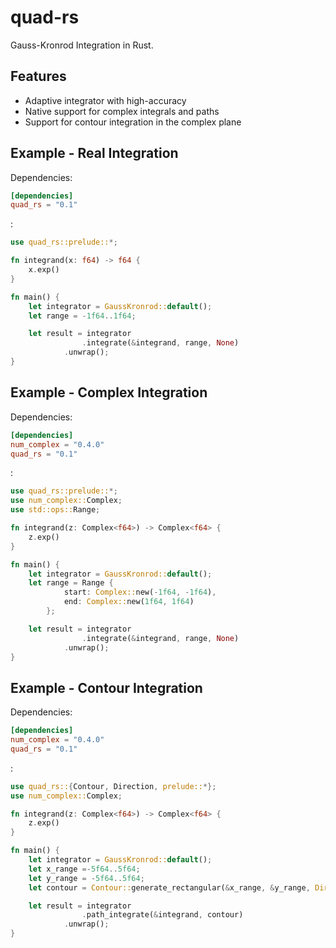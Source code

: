# quad-rs

Gauss-Kronrod Integration in Rust.

## Features

- Adaptive integrator with high-accuracy
- Native support for complex integrals and paths
- Support for contour integration in the complex plane

## Example - Real Integration

Dependencies:

```toml
[dependencies]
quad_rs = "0.1"
```

:

```rust
use quad_rs::prelude::*;

fn integrand(x: f64) -> f64 {
    x.exp()
}

fn main() {
    let integrator = GaussKronrod::default();
    let range = -1f64..1f64;

    let result = integrator
		        .integrate(&integrand, range, None)
            .unwrap();
}
```

## Example - Complex Integration

Dependencies:

```toml
[dependencies]
num_complex = "0.4.0"
quad_rs = "0.1"
```

:

```rust
use quad_rs::prelude::*;
use num_complex::Complex;
use std::ops::Range;

fn integrand(z: Complex<f64>) -> Complex<f64> {
    z.exp()
}

fn main() {
    let integrator = GaussKronrod::default();
    let range = Range {
			start: Complex::new(-1f64, -1f64),
			end: Complex::new(1f64, 1f64)
		};

    let result = integrator
		        .integrate(&integrand, range, None)
            .unwrap();
}
```

## Example - Contour Integration

Dependencies:

```toml
[dependencies]
num_complex = "0.4.0"
quad_rs = "0.1"
```

:

```rust
use quad_rs::{Contour, Direction, prelude::*};
use num_complex::Complex;

fn integrand(z: Complex<f64>) -> Complex<f64> {
    z.exp()
}

fn main() {
    let integrator = GaussKronrod::default();
    let x_range =-5f64..5f64;
    let y_range = -5f64..5f64;
    let contour = Contour::generate_rectangular(&x_range, &y_range, Direction::Clockwise);

    let result = integrator
		        .path_integrate(&integrand, contour)
            .unwrap();
}
```
